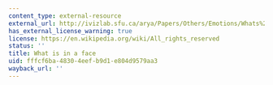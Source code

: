 ```yaml
---
content_type: external-resource
external_url: http://ivizlab.sfu.ca/arya/Papers/Others/Emotions/Whats%20in%20a%20Face.pdf
has_external_license_warning: true
license: https://en.wikipedia.org/wiki/All_rights_reserved
status: ''
title: What is in a face
uid: fffcf6ba-4830-4eef-b9d1-e804d9579aa3
wayback_url: ''
---
```

